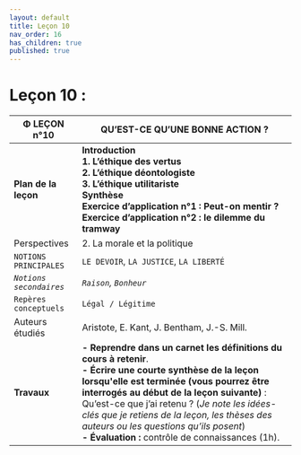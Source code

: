 ```yaml
---
layout: default
title: Leçon 10
nav_order: 16
has_children: true
published: true
---
```


# Leçon 10 : 

| Φ LEÇON n°10             | QU’EST-CE QU’UNE BONNE ACTION ?           |
| ----------------------- | ----------------------- |
| **Plan de la leçon**    | **Introduction <br />1. L’éthique des vertus<br />2. L’éthique déontologiste<br />3. L’éthique utilitariste <br> Synthèse <br>Exercice d’application n°1 : Peut-on mentir ? <br>Exercice d’application n°2 : le dilemme du tramway**    |
| Perspectives     | 2. La morale et la politique  |
| `NOTIONS PRINCIPALES`   |  `LE DEVOIR`, `LA JUSTICE`, `LA LIBERTÉ`       |
| *`Notions secondaires`* | *`Raison`, `Bonheur`*        |
| `Repères conceptuels`   | `Légal / Légitime`           |
| Auteurs étudiés         | Aristote, E. Kant, J. Bentham, J.-S. Mill.       |
| **Travaux**       | **- Reprendre dans un carnet les définitions du cours à retenir**. <br>**- Écrire une courte synthèse de la leçon lorsqu'elle est terminée (vous pourrez être interrogés au début de la leçon suivante)** : Qu’est-ce que j’ai retenu ? (*Je note les idées-clés que je retiens de la leçon, les thèses des auteurs ou les questions qu’ils posent*)  <br>**- Évaluation :** contrôle de connaissances (1h). |

